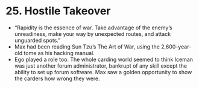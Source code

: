 # 25. Hostile Takeover

- “Rapidity is the essence of war. Take advantage of the enemy’s unreadiness, make your way by unexpected routes, and attack unguarded spots.”
- Max had been reading Sun Tzu’s The Art of War, using the 2,600-year-old tome as his hacking manual.
- Ego played a role too. The whole carding world seemed to think Iceman was just another forum administrator, bankrupt of any skill except the ability to set up forum software. Max saw a golden opportunity to show the carders how wrong they were.